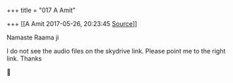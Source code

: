 +++
title = "017 A Amit"

+++
[[A Amit	2017-05-26, 20:23:45 [Source](https://groups.google.com/g/samskrita/c/Ur6lpPYtxXM)]]



Namaste Raama ji  
  
I do not see the audio files on the skydrive link. Please point me to the right link. Thanks



